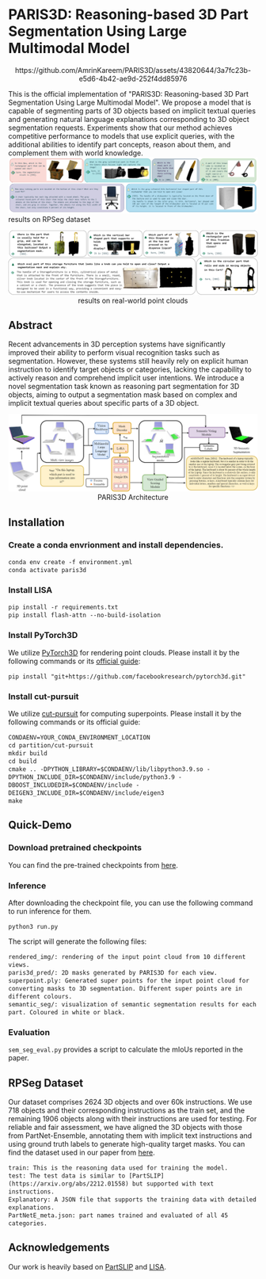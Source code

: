 # PARIS3D: Reasoning-based 3D Part Segmentation Using Large Multimodal Model
<p align="center">
https://github.com/AmrinKareem/PARIS3D/assets/43820644/3a7fc23b-e5d6-4b42-ae9d-252f4dd85976

This is the official implementation of "PARIS3D: Reasoning-based 3D Part Segmentation Using Large Multimodal Model".
We propose a model that is capable of segmenting parts of 3D objects based on implicit textual queries and generating natural language explanations corresponding to 3D object segmentation requests. Experiments show that our method achieves competitive performance to models that use explicit queries, with the additional abilities to identify part concepts, reason about them, and complement them with world knowledge.
<img src="fig/redintro.png" alt="teaser">
results on RPSeg dataset
</p>

<p align="center">
<img src="fig/realpc.drawio.png" alt="real_pc">
results on real-world point clouds
</p>

## Abstract 
Recent advancements in 3D perception systems have significantly improved their ability to perform visual recognition tasks such as segmentation. However, these systems still heavily rely on explicit human instruction to identify target objects or categories, lacking the capability to actively reason and comprehend implicit user intentions. We introduce a novel segmentation task known as reasoning part segmentation for 3D objects, aiming to output a segmentation mask based on complex and implicit textual queries about specific parts of a 3D object.
<p align="center">
<img src="fig/architecturefin.png" alt="teaser">
PARIS3D Architecture
</p>

## Installation

### Create a conda envrionment and install dependencies.
```
conda env create -f environment.yml
conda activate paris3d
```
### Install LISA
```
pip install -r requirements.txt
pip install flash-attn --no-build-isolation
```
### Install PyTorch3D

We utilize [PyTorch3D](https://github.com/facebookresearch/pytorch3d) for rendering point clouds. Please install it by the following commands or its [official guide](https://github.com/facebookresearch/pytorch3d/blob/main/INSTALL.md):
```
pip install "git+https://github.com/facebookresearch/pytorch3d.git" 
```
### Install cut-pursuit
We utilize [cut-pursuit](https://github.com/loicland/superpoint_graph) for computing superpoints. Please install it by the following commands or its official guide:
```
CONDAENV=YOUR_CONDA_ENVIRONMENT_LOCATION
cd partition/cut-pursuit
mkdir build
cd build
cmake .. -DPYTHON_LIBRARY=$CONDAENV/lib/libpython3.9.so -DPYTHON_INCLUDE_DIR=$CONDAENV/include/python3.9 -DBOOST_INCLUDEDIR=$CONDAENV/include -DEIGEN3_INCLUDE_DIR=$CONDAENV/include/eigen3
make
```

## Quick-Demo
### Download pretrained checkpoints
You can find the pre-trained checkpoints from [here](https://huggingface.co/Amrinkar/PARIS3D).

### Inference
After downloading the checkpoint file, you can use the following command to run inference for them.
```
python3 run.py
```
The script will generate the following files:
```
rendered_img/: rendering of the input point cloud from 10 different views.
paris3d_pred/: 2D masks generated by PARIS3D for each view.
superpoint.ply: Generated super points for the input point cloud for converting masks to 3D segmentation. Different super points are in different colours.
semantic_seg/: visualization of semantic segmentation results for each part. Coloured in white or black.
```
### Evaluation
`sem_seg_eval.py` provides a script to calculate the mIoUs reported in the paper. 

## RPSeg Dataset
Our dataset comprises 2624 3D objects and over 60k instructions. We use 718 objects and their corresponding instructions as the train set, and the remaining 1906 objects along with their instructions are used for testing. For reliable and fair assessment, we have aligned the 3D objects with those from PartNet-Ensemble, annotating them with implicit text instructions and using ground truth labels to generate high-quality target masks.
You can find the dataset used in our paper from [here](https://huggingface.co/datasets/Amrinkar/RPSeg).
```
train: This is the reasoning data used for training the model. 
test: The test data is similar to [PartSLIP](https://arxiv.org/abs/2212.01558) but supported with text instructions.
Explanatory: A JSON file that supports the training data with detailed explanations.
PartNetE_meta.json: part names trained and evaluated of all 45 categories.

```
 
## Acknowledgements

Our work is heavily based on [PartSLIP](https://arxiv.org/abs/2212.01558) and [LISA](https://github.com/dvlab-research/LISA). 
